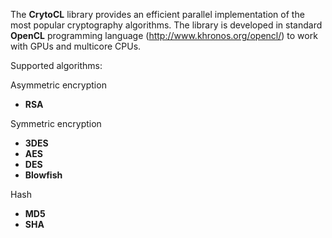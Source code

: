 The **CrytoCL** library provides an efficient parallel implementation of the most popular cryptography algorithms.  The library is developed in standard **OpenCL** programming language (http://www.khronos.org/opencl/) to work with GPUs and multicore CPUs.

Supported algorithms:

Asymmetric encryption
  * **RSA**

Symmetric encryption
  * **3DES**
  * **AES**
  * **DES**
  * **Blowfish**

Hash <br>
<ul><li><b>MD5</b>
</li><li><b>SHA</b></li></ul>

